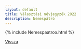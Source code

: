 ```yaml
---
layout: default
title: Választási névjegyzék 2022
description: Nemespátró
---
```


{% include Nemespaatroo.html %}

[Vissza](./)